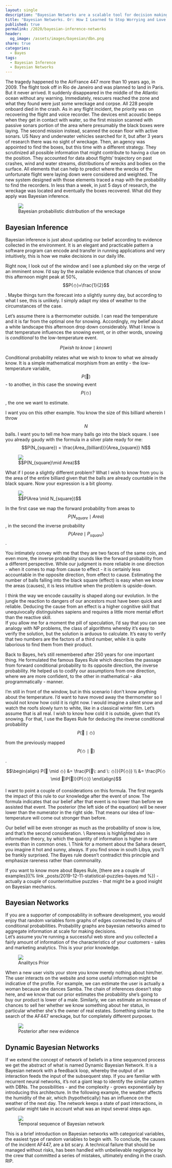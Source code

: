 ```yaml
---
layout: single
description: "Bayesian Networks are a scalable tool for decision making in presence of uncertainty, I show how interesting and useful they are in many different circumstances"
title: "Bayesian Networks. Or: How I Learned to Stop Worrying and Love Probability"
published: true
permalink: /2020/bayesian-inference-networks
header:
  og_image: /assets/images/bayesian/dbn.png
share: true
categories:
  - Bayes
tags:
  - Bayesian Inference
  - Bayesian Networks
---
```

The tragedy happened to the AirFrance 447 more than 10 years ago, in 2009. The flight took off in Rio de Janeiro and was planned to land in Paris. But it never arrived. It suddenly disappeared in the middle of the Atlantic ocean without any warning. Immediately, rescuers reached the zone and what they found were just some wreckage and corpse. All 228 people onboard died in the crash. As in any flight incident, the priority was on recovering the flight and voice recorder. The devices emit acoustic beeps when they get in contact with water, so the first mission scanned with passive sonars portion of the area where presumably the black boxes were laying. The second mission instead, scanned the ocean floor with active sonars. US Navy and underwater vehicles searched for it, but after 3 years of research there was no sight of wreckage. Then, an agency was appointed to find the boxes, but this time with a different strategy. They scrutinized all possible information that might contribute to having a clue on the position. They accounted for data about flights’ trajectory on past crashes, wind and water streams, distributions of wrecks and bodies on the surface. All elements that can help to predict where the wrecks of the unfortunate flight were laying down were considered and weighted. The new system designed with those elements traced a map with the probability to find the recorders. In less than a week, in just 5 days of research, the wreckage was located and eventually the boxes recovered. What did they apply was Bayesian inference.      
<figure class="half">
  <img src="/assets/images/bayesian/af447-3.png"/>
  <figcaption>Bayesian probabilistic distribution of the wreckage</figcaption>
</figure>

## Bayesian Inference
Bayesian inference is just about updating our belief according to evidence collected in the environment. It is an elegant and practicable pattern a software program can encode and transfer in running applications and very intuitively, this is how we make decisions in our daily life.

Right now, I look out of the window and I see a plumbed sky on the verge of an imminent snow. I’d say by the available evidence that chances of snow this afternoon might peak at 50%, $$P(⛄)=\frac{1}{2}$$. Maybe things turn the forecast into a slightly sunny day, but according to what I see, this is unlikely. I simply adapt my idea of weather to the circumstances of the case.

Let’s assume there is a thermometer outside. I can read the temperature and it is far from the optimal one for snowing. Accordingly, my belief about a white landscape this afternoon drop down considerably. What I know is that temperature influences the snowing event, or in other words, snowing is _conditional_ to the low-temperature event.

$$	P(wish\; to\; know \mid known) $$

Conditional probability relates what we wish to know to what we already know. It is a simple mathematical morphism from an entity - the low-temperature variable, $$P(🥶)$$ - to another, in this case the snowing event $$P(⛄)$$, the one we want to estimate.

I want you on this other example. You know the size of this billiard wherein I throw $$N$$ balls. I want you to tell me how many balls go into the black square. I see you already gaudy with the formula in a silver plate ready for me: $$P(N_{square}) = \frac{Area_{billiard}}{Area_{square}} N$$
<figure class="half">
  <img src="/assets/images/bayesian/billiard.png"/>
  <figcaption>$$P(N_{square}\mid Area)$$</figcaption>
</figure>

What if I pose a slightly different problem? What I wish to know from you is the area of the entire billiard given that the balls are already countable in the black square. Now your expression is a bit gloomy.
<figure class="half">
  <img src="/assets/images/bayesian/billiard2.png"/>
  <figcaption>$$P(Area \mid N_{square})$$</figcaption>
</figure>

In the first case we map the forward probability from areas to $$P(N_{square} \mid Area)$$, in the second the inverse probability $$P(Area \mid P_{square})$$.

You intimately convey with me that they are two faces of the same coin, and even more, the inverse probability sounds like the forward probability from a different perspective.
While our judgment is more reliable in one direction - when it comes to map from cause to effect - it is certainly less accountable in the opposite direction, from effect to cause. Estimating the number of balls falling into the black square (effect) is easy when we know the areas (causes), it is less intuitive when the problem is upside-down.

I think the way we encode causality is shaped along our evolution. In the jungle the reaction to dangers of our ancestors must have been quick and reliable. Deducing the cause from an effect is a higher cognitive skill that unequivocally distinguishes sapiens and requires a little more mental effort than the reactive skill.       
If you allow me for a moment the pill of speculation, I’d say that you can see analogy with NP problems, the class of algorithms whereby it’s easy to verify the solution, but the solution is arduous to calculate. It’s easy to verify that two numbers are the factors of a third number, while it is quite laborious to find them from their product.

Back to Bayes, he’s still remembered after 250 years for one important thing. He formulated the famous Bayes Rule which describes the passage from forward conditional probability to its opposite direction, the inverse probability. He helped us to codify our assumptions from one direction, where we are more confident, to the other in mathematical - aka programmatically - manner.

I’m still in front of the window, but in this scenario I don’t know anything about the temperature. I’d want to have moved away the thermometer so I would not know how cold it is right now. I would imagine a silent snow and watch the roofs slowly turn to white, like in a classical winter film. Let’s assume that is all real. I wish to know how cold it is outside, given that it’s snowing.
For that, I use the Bayes Rule for deducing the inverse conditional probability $$P(🥶 \mid ⛄)$$ from the previously mapped $$P(⛄ \mid 🥶)$$.

$$\begin{align}
P(🥶 \mid ⛄) &= \frac{P(🥶\: and \: ⛄)}{P(⛄)} \\
&= \frac{P(⛄\mid 🥶)P(🥶)}{P(⛄)}
\end{align}$$

I want to point a couple of considerations on this formula. The first regards the impact of this rule to our knowledge after the event of snow. The formula indicates that our belief after that event is no lower than before we assisted that event. The posterior (the left side of the equation) will be never lower than the numerator in the right side. That means our idea of low-temperature will come out stronger than before.

Our belief will be even stronger as much as the probability of snow is low, and that’s the second consideration. \\
Rareness is highlighted also in information theory, by which the quantity of information is higher in rare events than in common ones. \\
Think for a moment about the Sahara desert, you imagine it hot and sunny, always. If you find snow in south Libya, you’ll be frankly surprised. The Bayes rule doesn’t contradict this principle and emphasize rareness rather than commonality.

If you want to know more about Bayes Rule, [there are a couple of examples]({% link _posts/2019-12-11-statistical-puzzles-bayes.md %}) - actually a couple of counterintuitive puzzles - that might be a good insight on Bayesian mechanics.

## Bayesian Networks
If you are a supporter of composability in software development, you would enjoy that random variables form graphs of edges connected by chains of conditional probabilities. Probability graphs are bayesian networks aimed to aggregate information at scale for making decisions.  
Let’s assume you’re running a successful web store and you collected a fairly amount of information of the characteristics of your customers - sales and marketing analytics. This is your prior knowledge.
<figure class="full">
  <img src="/assets/images/bayesian/pp1.png"/>
  <figcaption>Analitycs Prior</figcaption>
</figure>

When a new user visits your store you know merely nothing about him/her. The user interacts on the website and some useful information might be indicative of the profile. For example, we can estimate the user is actually a woman because she dances Samba.  The chain of inferences doesn’t stop here, and we know that our prior estimates the probability she’s going to buy our product is lower of a male. Similarly, we can estimate an increase of chances to sell her whether we know something about her status, in particular whether she's the owner of real estates. Something similar to the search of the AF447 wreckage, but for completely different purposes.
<figure class="full">
  <img src="/assets/images/bayesian/pp2.png"/>
  <figcaption>Posterior after new evidence</figcaption>
</figure>

## Dynamic Bayesian Networks
If we extend the concept of network of beliefs in a time sequenced process we get the abstract of what is named Dynamic Bayesian Network. It is a Bayesian network with a feedback loop, whereby the output of an interaction feeds the input of the subsequent step. If you are familiar with recurrent neural networks, it’s not a giant leap to identify the similar pattern with DBNs. The possibilities - and the complexity - grows exponentially by introducing this architecture. In the following example, the weather affects the humidity of the air, which (hypothetically)  has an influence on the weather of the next day. The network keeps a state of past interactions, in particular might take in account what was an input several steps ago.   
<figure class="full">
  <img src="/assets/images/bayesian/dbn.png"/>
  <figcaption>Temporal sequence of Bayesian network</figcaption>
</figure>

This is a brief introduction on Bayesian networks with categorical variables, the easiest type of random variables to begin with.
To conclude, the causes of the incident AF447, are a bit scary. A technical failure that should be managed without risks, has been handled with unbelievable negligence by the crew that committed a series of mistakes, ultimately ending in the crash. RIP.  
